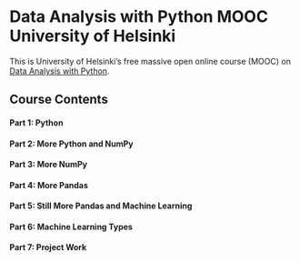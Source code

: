 # Data Analysis with Python MOOC University of Helsinki
This is University of Helsinki’s free massive open online course (MOOC) on [Data Analysis with Python](https://courses.mooc.fi/org/uh-cs/courses/dap-22).

## Course Contents 
#### Part 1: Python
#### Part 2: More Python and NumPy
#### Part 3: More NumPy
#### Part 4: More Pandas
#### Part 5: Still More Pandas and Machine Learning
#### Part 6: Machine Learning Types
#### Part 7: Project Work

